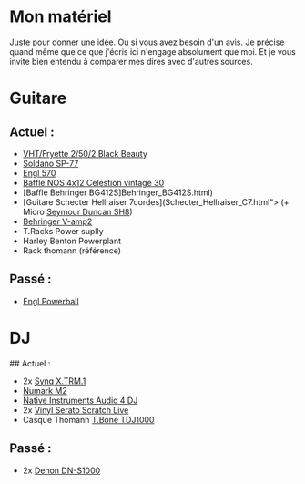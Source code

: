 # Mon matériel

Juste pour donner une idée. Ou si vous avez besoin d'un avis. Je précise quand
même que ce que j'écris ici n'engage absolument que moi. Et je vous invite
bien entendu à comparer mes dires avec d'autres sources.



# Guitare

## Actuel :

- [VHT/Fryette 2/50/2 Black Beauty](Fryette_2502_bb.html)
- [Soldano SP-77](Soldano_SP-77.html)
- [Engl 570](Engl_570.html)
- [Baffle NOS 4x12 Celestion vintage 30](NOS_4x12_v30.html)
- [Baffle Behringer BG412S]Behringer_BG412S.html)
- [Guitare Schecter Hellraiser 7cordes](Schecter_Hellraiser_C7.html">
  (+ Micro [Seymour Duncan SH8](Seymour_Duncan_SH8.html))
- [Behringer V-amp2](Behringer_V-amp2.html)
- T.Racks Power suplly
- Harley Benton Powerplant
- Rack thomann (référence)



## Passé :

- [Engl Powerball](Engl_Powerball.html)



# DJ

## Actuel :

- 2x [Synq X.TRM.1](Synq_X.TRM.1.html)
- [Numark M2](Numark_M2.html)
- [Native Instruments Audio 4 DJ](NI_Audio_4_DJ.html)
- 2x [Vinyl Serato Scratch Live](Vinyl_Serato_Scratch_Live.html)
- Casque Thomann [T.Bone TDJ1000](T.Bone_TDJ1000.html)

<h2>Passé :</h2>

- 2x [Denon DN-S1000](Denon_DN-S1000.html)

